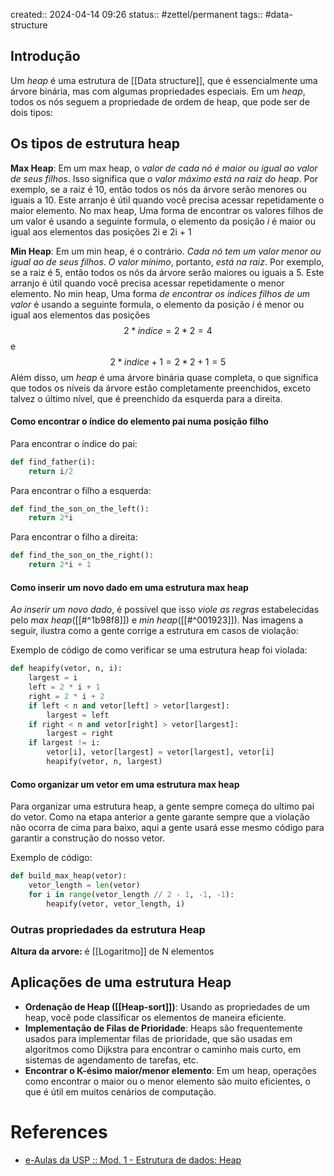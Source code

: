 created:: 2024-04-14 09:26
status:: #zettel/permanent 
tags:: #data-structure 
## Introdução
Um *heap* é uma estrutura de [[Data structure]], que é essencialmente uma árvore binária, mas com algumas propriedades especiais. Em um _heap_, todos os nós seguem a propriedade de ordem de heap, que pode ser de dois tipos:

## Os tipos de estrutura heap
**Max Heap**: Em um max heap, o *valor de cada nó é maior ou igual ao valor de seus filhos*. Isso significa que *o valor máximo está na raiz do heap*. Por exemplo, se a raiz é 10, então todos os nós da árvore serão menores ou iguais a 10. Este arranjo é útil quando você precisa acessar repetidamente o maior elemento.
No max heap, Uma forma de encontrar os valores filhos de um valor é usando a seguinte formula, o elemento da posição *i* é maior ou igual aos elementos das posições 2i e 2i + 1

**Min Heap**: Em um min heap, é o contrário. *Cada nó tem um valor menor ou igual ao de seus filhos*. *O valor mínimo*, portanto, *está na raiz*. Por exemplo, se a raiz é 5, então todos os nós da árvore serão maiores ou iguais a 5. Este arranjo é útil quando você precisa acessar repetidamente o menor elemento.
No min heap, Uma forma *de encontrar os indices filhos de um valor* é usando a seguinte formula, o elemento da posição *i* é menor ou igual aos elementos das posições $$2 * indice = 2 * 2 = 4$$ e $$2 * indice + 1 = 2 * 2 + 1 = 5$$
Além disso, um _heap_ é uma árvore binária quase completa, o que significa que todos os níveis da árvore estão completamente preenchidos, exceto talvez o último nível, que é preenchido da esquerda para a direita.


#### Como encontrar o índice do elemento pai numa posição filho

Para encontrar o índice do pai:
```python
def find_father(i):
	return i/2
```

Para encontrar o filho a esquerda:
```python
def find_the_son_on_the_left():
	return 2*i
```

Para encontrar o filho a direita:
```python
def find_the_son_on_the_right():
	return 2*i + 1
```

#### Como inserir um novo dado em uma estrutura max heap
*Ao inserir um novo dado*, é possível que isso *viole as regras* estabelecidas pelo *max heap*([[#^1b98f8]])  e *min heap*([[#^001923]]).
Nas imagens a seguir, ilustra como a gente corrige a estrutura em casos de violação:

Exemplo de código de como verificar se uma estrutura heap foi violada:
```python
def heapify(vetor, n, i): 
	largest = i 
	left = 2 * i + 1 
	right = 2 * i + 2 
	if left < n and vetor[left] > vetor[largest]: 
		largest = left 
	if right < n and vetor[right] > vetor[largest]: 
		largest = right 
	if largest != i: 
		vetor[i], vetor[largest] = vetor[largest], vetor[i] 
		heapify(vetor, n, largest)
```

#### Como organizar um vetor em uma estrutura max heap
Para organizar uma estrutura heap, a gente sempre começa do ultimo pai do vetor. Como na etapa anterior a gente garante sempre que a violação não ocorra de cima para baixo, aqui a gente usará esse mesmo código para garantir a construção do nosso vetor.

Exemplo de código:
```python
def build_max_heap(vetor): 
	vetor_length = len(vetor) 
	for i in range(vetor_length // 2 - 1, -1, -1): 
		heapify(vetor, vetor_length, i)
```
### Outras propriedades da estrutura Heap
**Altura da arvore:** é [[Logaritmo]] de N elementos 
## Aplicações de uma estrutura Heap
- **Ordenação de Heap ([[Heap-sort]])**: Usando as propriedades de um heap, você pode classificar os elementos de maneira eficiente.
- **Implementação de Filas de Prioridade**: Heaps são frequentemente usados para implementar filas de prioridade, que são usadas em algoritmos como Dijkstra para encontrar o caminho mais curto, em sistemas de agendamento de tarefas, etc.
- **Encontrar o K-ésimo maior/menor elemento**: Em um heap, operações como encontrar o maior ou o menor elemento são muito eficientes, o que é útil em muitos cenários de computação.
# References
-  [e-Aulas da USP :: Mod. 1 - Estrutura de dados: Heap](https://eaulas.usp.br/portal/video?idItem=15846)
